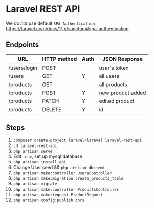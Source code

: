 # Laravel REST API

We do _not_ use default `SPA Authentication` https://laravel.com/docs/11.x/sanctum#spa-authentication

## Endpoints

| URL          | HTTP method | Auth | JSON Response     |
| ------------ | ----------- | ---- | ----------------- |
| /users/login | POST        |      | user's token      |
| /users       | GET         | Y    | all users         |
| /products    | GET         |      | all products      |
| /products    | POST        | Y    | new product added |
| /products    | PATCH       | Y    | edited product    |
| /products    | DELETE      | Y    | id                |

## Steps

1. `composer create-project laravel/laravel laravel-rest-api`
2. `cd laravel-rest-api`
3. `php artisan serve`
4. Edit `.env`, set up mysql database
5. `php artisan install:api`
6. Change User seed && `php artisan db:seed`
7. `php artisan make:controller UsersController`
8. `php artisan make:migration create_products_table`
9. `php artisan migrate`
10. `php artisan make:controller ProductsController`
11. `php artisan make:request ProductRequest`
12. `php artisan config:publish cors`